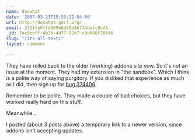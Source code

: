 ```yaml
---
name: docwhat
date: '2007-03-23T15:53:22-04:00'
url: http://docwhat.gerf.org/
email: 2721fe8ffd609b6df0d4b734defc9cd5
_id: 7ae9eeff-4b2d-4d77-92e7-c0e008f10646
slug: "/its-all-text/"
layout: comment

---
```


They have rolled back to the older (working) addons site now.  So it's not an issue at the moment.  They had my extension in "the sandbox".  Which I think is a polite way of saying purgitory. If you disliked that experience as much as I did, then sign up for <a href="https://bugzilla.mozilla.org/show_bug.cgi?id=374406" rel="nofollow">bug 374406</a>. 

Remember to be polite.  They made a couple of bad choices, but they have worked really hard on this stuff.

Meanwhile...

   I posted (about 3 posts above) a temporary link to a newer version, since addons isn't accepting updates.
